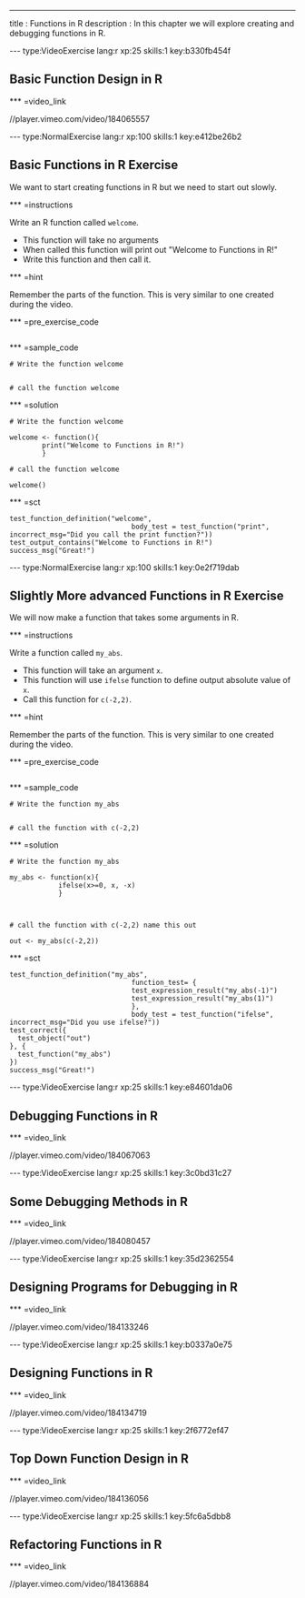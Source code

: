 ---
title       : Functions in R
description : In this chapter we will explore creating and debugging functions in R.



--- type:VideoExercise lang:r xp:25 skills:1 key:b330fb454f
## Basic Function Design in R

*** =video_link

//player.vimeo.com/video/184065557




--- type:NormalExercise lang:r xp:100 skills:1 key:e412be26b2
## Basic Functions in R Exercise


We want to start creating functions in R but we need to start out slowly. 

*** =instructions

Write an R function called `welcome`. 

- This function will take no arguments
- When called this function will print out "Welcome to Functions in R!"
- Write this function and then call it. 


*** =hint

Remember the parts of the function. This is very similar to one created during the video.


*** =pre_exercise_code
```{r}

```


*** =sample_code

```{r}
# Write the function welcome


# call the function welcome
```

*** =solution

```{r}
# Write the function welcome

welcome <- function(){
        print("Welcome to Functions in R!")
        }

# call the function welcome

welcome()

```

*** =sct
```{r}
test_function_definition("welcome",
                              body_test = test_function("print", incorrect_msg="Did you call the print function?"))
test_output_contains("Welcome to Functions in R!")
success_msg("Great!")
```





--- type:NormalExercise lang:r xp:100 skills:1 key:0e2f719dab
## Slightly More advanced Functions in R Exercise


We will now make a function that takes some arguments in R. 

*** =instructions

Write a function called `my_abs`.

- This function will take an argument `x`. 
- This function will use `ifelse` function to define output absolute value of `x`.
- Call this function for `c(-2,2)`.


*** =hint

Remember the parts of the function. This is very similar to one created during the video.


*** =pre_exercise_code
```{r}

```


*** =sample_code

```{r}
# Write the function my_abs


# call the function with c(-2,2)
```

*** =solution

```{r}
# Write the function my_abs

my_abs <- function(x){
            ifelse(x>=0, x, -x)
            }
            


# call the function with c(-2,2) name this out

out <- my_abs(c(-2,2))

```

*** =sct
```{r}
test_function_definition("my_abs",
                              function_test= {
                              test_expression_result("my_abs(-1)")
                              test_expression_result("my_abs(1)")
                              }, 
                              body_test = test_function("ifelse", incorrect_msg="Did you use ifelse?"))
test_correct({
  test_object("out")
}, {
  test_function("my_abs")
})
success_msg("Great!")
```


--- type:VideoExercise lang:r xp:25 skills:1 key:e84601da06
## Debugging Functions in R

*** =video_link

//player.vimeo.com/video/184067063



--- type:VideoExercise lang:r xp:25 skills:1 key:3c0bd31c27
## Some Debugging Methods in R

*** =video_link

//player.vimeo.com/video/184080457



--- type:VideoExercise lang:r xp:25 skills:1 key:35d2362554
## Designing Programs for Debugging in R

*** =video_link

//player.vimeo.com/video/184133246



--- type:VideoExercise lang:r xp:25 skills:1 key:b0337a0e75
## Designing Functions in R

*** =video_link

//player.vimeo.com/video/184134719


--- type:VideoExercise lang:r xp:25 skills:1 key:2f6772ef47
## Top Down Function Design in R

*** =video_link

//player.vimeo.com/video/184136056


--- type:VideoExercise lang:r xp:25 skills:1 key:5fc6a5dbb8
## Refactoring Functions in R

*** =video_link

//player.vimeo.com/video/184136884